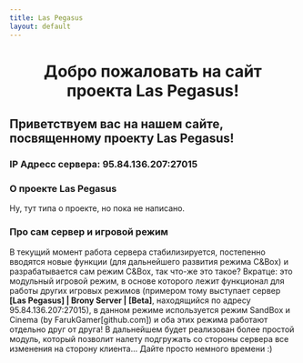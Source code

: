 ```yaml
---
title: Las Pegasus
layout: default
---
```

 
# <center>Добро пожаловать на сайт проекта Las Pegasus!</center>
## Приветствуем вас на нашем сайте, посвященному проекту Las Pegasus!

### IP Адресс сервера: 95.84.136.207:27015

### О проекте Las Pegasus
Ну, тут типа о проекте, но пока не написано.

### Про сам сервер и игровой режим
В текущий момент работа сервера стабилизируется, постепенно вводятся новые функции (для дальнейшего развития режима C&Box)
и разрабатывается сам режим C&Box, так что-же это такое? Вкратце: это модульный игровой режим, в основе которого лежит функционал
для работы других игровых режимов (примером тому выступает сервер **[Las Pegasus] | Brony Server | [Beta]**, находящийся по адресу 95.84.136.207:27015),
в данном режиме используется режим SandBox и Cinema (by FarukGamer[github.com]) и оба этих режима работают отдельно друг от друга! В дальнейшем будет
реализован более простой модуль, который позволит налету подгружать со стороны сервера все изменения на сторону клиента... Дайте просто немного времени :)
